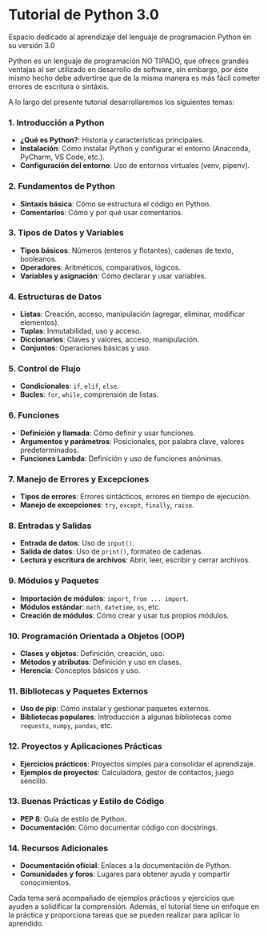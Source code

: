 # Tutorial de Python 3.0
Espacio dedicado al aprendizaje del lenguaje de programación Python en su versión 3.0

Python es un lenguaje de programación NO TIPADO, que ofrece grandes ventajas al ser utilizado en desarrollo de software,
sin embargo, por éste mismo hecho debe advertirse que de la misma manera es más fácil cometer errores de escritura o sintáxis.

A lo largo del presente tutorial desarrollaremos los siguientes temas:

### 1. **Introducción a Python**
   - **¿Qué es Python?**: Historia y características principales.
   - **Instalación**: Cómo instalar Python y configurar el entorno (Anaconda, PyCharm, VS Code, etc.).
   - **Configuración del entorno**: Uso de entornos virtuales (venv, pipenv).

### 2. **Fundamentos de Python**
   - **Sintaxis básica**: Cómo se estructura el código en Python.
   - **Comentarios**: Cómo y por qué usar comentarios.

### 3. **Tipos de Datos y Variables**
   - **Tipos básicos**: Números (enteros y flotantes), cadenas de texto, booleanos.
   - **Operadores**: Aritméticos, comparativos, lógicos.
   - **Variables y asignación**: Cómo declarar y usar variables.

### 4. **Estructuras de Datos**
   - **Listas**: Creación, acceso, manipulación (agregar, eliminar, modificar elementos).
   - **Tuplas**: Inmutabilidad, uso y acceso.
   - **Diccionarios**: Claves y valores, acceso, manipulación.
   - **Conjuntos**: Operaciones básicas y uso.

### 5. **Control de Flujo**
   - **Condicionales**: `if`, `elif`, `else`.
   - **Bucles**: `for`, `while`, comprensión de listas.

### 6. **Funciones**
   - **Definición y llamada**: Cómo definir y usar funciones.
   - **Argumentos y parámetros**: Posicionales, por palabra clave, valores predeterminados.
   - **Funciones Lambda**: Definición y uso de funciones anónimas.

### 7. **Manejo de Errores y Excepciones**
   - **Tipos de errores**: Errores sintácticos, errores en tiempo de ejecución.
   - **Manejo de excepciones**: `try`, `except`, `finally`, `raise`.

### 8. **Entradas y Salidas**
   - **Entrada de datos**: Uso de `input()`.
   - **Salida de datos**: Uso de `print()`, formateo de cadenas.
   - **Lectura y escritura de archivos**: Abrir, leer, escribir y cerrar archivos.

### 9. **Módulos y Paquetes**
   - **Importación de módulos**: `import`, `from ... import`.
   - **Módulos estándar**: `math`, `datetime`, `os`, etc.
   - **Creación de módulos**: Cómo crear y usar tus propios módulos.

### 10. **Programación Orientada a Objetos (OOP)**
   - **Clases y objetos**: Definición, creación, uso.
   - **Métodos y atributos**: Definición y uso en clases.
   - **Herencia**: Conceptos básicos y uso.

### 11. **Bibliotecas y Paquetes Externos**
   - **Uso de pip**: Cómo instalar y gestionar paquetes externos.
   - **Bibliotecas populares**: Introducción a algunas bibliotecas como `requests`, `numpy`, `pandas`, etc.

### 12. **Proyectos y Aplicaciones Prácticas**
   - **Ejercicios prácticos**: Proyectos simples para consolidar el aprendizaje.
   - **Ejemplos de proyectos**: Calculadora, gestor de contactos, juego sencillo.

### 13. **Buenas Prácticas y Estilo de Código**
   - **PEP 8**: Guía de estilo de Python.
   - **Documentación**: Cómo documentar código con docstrings.

### 14. **Recursos Adicionales**
   - **Documentación oficial**: Enlaces a la documentación de Python.
   - **Comunidades y foros**: Lugares para obtener ayuda y compartir conocimientos.

Cada tema será acompañado de ejemplos prácticos y ejercicios que ayuden a solidificar la comprensión.
Además, el tutorial tiene un enfoque en la práctica y proporciona tareas que se pueden realizar para aplicar lo aprendido.
